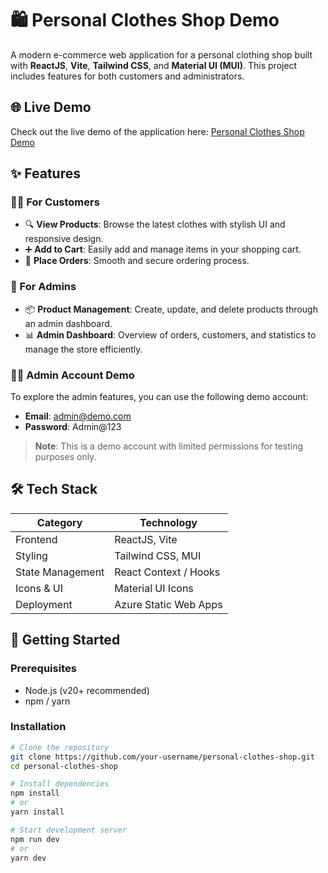 # 🛍️ Personal Clothes Shop Demo

A modern e-commerce web application for a personal clothing shop built with **ReactJS**, **Vite**, **Tailwind CSS**, and **Material UI (MUI)**. This project includes features for both customers and administrators.
## 🌐 Live Demo

Check out the live demo of the application here: [Personal Clothes Shop Demo](https://lively-wave-02e456000.6.azurestaticapps.net/)

## ✨ Features

### 🧑‍💼 For Customers
- 🔍 **View Products**: Browse the latest clothes with stylish UI and responsive design.
- ➕ **Add to Cart**: Easily add and manage items in your shopping cart.
- 🛒 **Place Orders**: Smooth and secure ordering process.

### 🔐 For Admins
- 📦 **Product Management**: Create, update, and delete products through an admin dashboard.
- 📊 **Admin Dashboard**: Overview of orders, customers, and statistics to manage the store efficiently.
### 👩‍💻 Admin Account Demo

To explore the admin features, you can use the following demo account:

- **Email**: admin@demo.com
- **Password**: Admin@123  

> **Note**: This is a demo account with limited permissions for testing purposes only.

## 🛠️ Tech Stack

| Category        | Technology         |
|----------------|--------------------|
| Frontend       | ReactJS, Vite      |
| Styling        | Tailwind CSS, MUI  |
| State Management | React Context / Hooks |
| Icons & UI     | Material UI Icons  |
| Deployment     | Azure Static Web Apps  |

## 🚀 Getting Started

### Prerequisites

- Node.js (v20+ recommended)
- npm / yarn

### Installation

```bash
# Clone the repository
git clone https://github.com/your-username/personal-clothes-shop.git
cd personal-clothes-shop

# Install dependencies
npm install
# or
yarn install

# Start development server
npm run dev
# or
yarn dev
